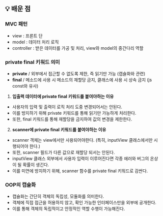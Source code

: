 ## 💡 배운 점

### MVC 패턴
- view : 프론트 단
- model : 데이터 처리 로직
- controller : 받은 데이터를 가공 및 처리, view와 model의 중간다리 역할

### private final 키워드 의미
- **private** / 외부에서 접근할 수 없도록 제한, 즉 읽기만 가능 (캡슐화와 관련)
- **final** / 메소드에 사용 시 메소드의 재할당 금지, 클래스에 사용 시 상속 금지 (js const와 유사)

1. **입출력 데이터에 private final 키워드를 붙여야하는 이유**
- 사용자의 입력 및 출력이 로직 처리 도중 변경되어서는 안된다.
- 이를 방지하기 위해 private 키워드를 통해 읽기만 가능하게 처리한다.
- 또한, final 키워드를 통해 재할당을 금지하여 값의 변경을 제한한다.

2. **scanner에 private final 키워드를 붙여야하는 이유**
- scanner 객체는 view에서만 사용되어야한다. (특히, inputView 클래스에서만 시행되어야 한다.)
- 또한, scanner 필드가 다른 값으로 재할당 되서는 안된다.
- inputView 클래스 외부에서 사용자 입력이 이루어진다면 각종 에러와 버그의 온상이 될 확률이 생긴다.
- 이를 미연에 방지하기 위해, scanner 함수를 private final 키워드로 감싼다.

### OOP의 캡슐화
- 캡슐화는 간단히 객체의 독립성, 모듈화를 의미한다.
- 객체에 직접 접근을 허용하지 않고, 확인 가능한 인터페이스만을 외부에 공개한다.
- 이를 통해 객체의 독립적이고 안정적인 역할 수행이 가능해진다.


